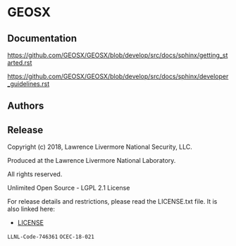 # GEOSX

Documentation
---------------------

https://github.com/GEOSX/GEOSX/blob/develop/src/docs/sphinx/getting_started.rst

https://github.com/GEOSX/GEOSX/blob/develop/src/docs/sphinx/developer_guidelines.rst


Authors
-------


Release
-------

Copyright (c) 2018, Lawrence Livermore National Security, LLC.

Produced at the Lawrence Livermore National Laboratory.

All rights reserved.

Unlimited Open Source - LGPL 2.1 License

For release details and restrictions, please read the LICENSE.txt file.
It is also linked here:
- [LICENSE](./LICENSE)

`LLNL-Code-746361`  `OCEC-18-021`
